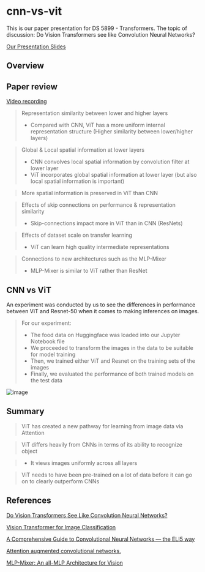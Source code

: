 # cnn-vs-vit
This is our paper presentation for DS 5899 - Transformers. The topic of discussion: Do Vision Transformers see like Convolution Neural Networks?

[Our Presentation Slides](https://docs.google.com/presentation/d/1NSiqBuMzJEszaGAs3XfNuMyi_4NkqIEVPTo7G4usgJk/edit?usp=sharing)

## Overview



## Paper review

[Video recording](https://www.youtube.com/watch?v=IffBFXTnjqk&t=50s)

> Representation similarity between lower and higher layers
> - Compared with CNN, ViT has a more uniform internal representation structure (Higher similarity between lower/higher layers)

> Global & Local spatial information at lower layers 
> - CNN convolves local spatial information by convolution filter at lower layer
> - ViT incorporates global spatial information at lower layer (but also local spatial information is important)

> More spatial information is preserved in ViT than CNN

> Effects of skip connections on performance & representation similarity
> - Skip-connections impact more in ViT than in CNN (ResNets)

> Effects of dataset scale on transfer learning
> - ViT can learn high quality intermediate representations

> Connections to new architectures such as the MLP-Mixer
> - MLP-Mixer is similar to ViT rather than ResNet



## CNN vs ViT

An experiment was conducted by us to see the differences in performance between ViT and Resnet-50 when it comes to making inferences on images. 

> For our experiment:
> - The food data on Huggingface was loaded into our Jupyter Notebook file
> - We proceeded to transform the images in the data to be suitable for model training 
> - Then, we trained either ViT and Resnet on the training sets of the images
> - Finally, we evaluated the performance of both trained models on the test data


![image](https://user-images.githubusercontent.com/89406404/197955058-5f907bd6-75e5-4c9a-8695-66cd3da42a59.png)


## Summary

> ViT has created a new pathway for learning from image data via Attention

> ViT differs heavily from CNNs in terms of its ability to recognize object

> - It views images uniformly across all layers

> ViT needs to have been pre-trained on a lot of data before it can go on to clearly outperform CNNs


## References

[Do Vision Transformers See Like Convolution Neural Networks?](https://arxiv.org/abs/2108.08810)

[Vision Transformer for Image Classification](https://www.youtube.com/watch?v=HZ4j_U3FC94)

[A Comprehensive Guide to Convolutional Neural Networks — the ELI5 way](https://towardsdatascience.com/a-comprehensive-guide-to-convolutional-neural-networks-the-eli5-way-3bd2b1164a53)

[Attention augmented convolutional networks.](https://arxiv.org/abs/1904.09925)

[MLP-Mixer: An all-MLP Architecture for Vision](https://arxiv.org/abs/2105.01601)
